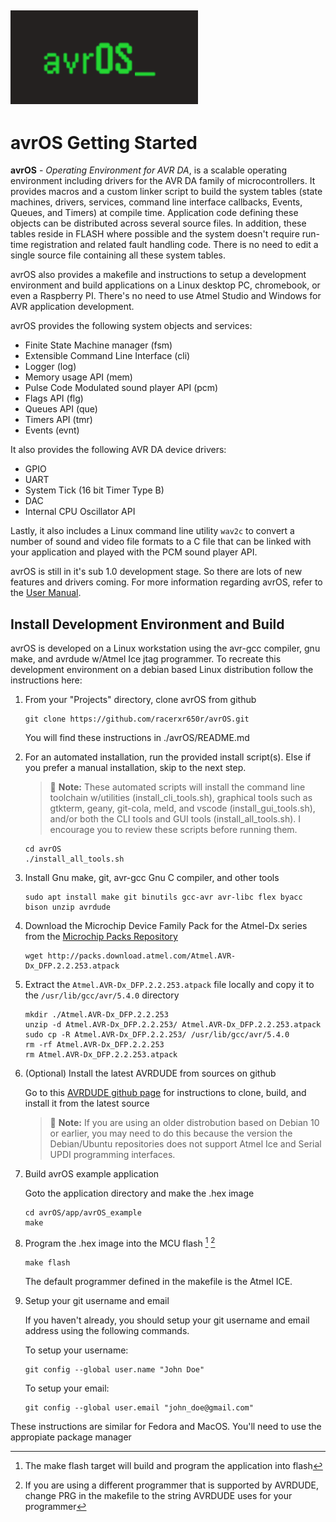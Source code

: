 [![avrOS](doc/avrOS.gif "avrOS")](https://github.com/racerxr650r/avrOS)
---
# avrOS Getting Started

**avrOS** - _Operating Environment for AVR DA_, is a scalable operating environment 
including drivers for the AVR DA family of microcontrollers. It provides macros and a 
custom linker script to build the system tables (state machines, drivers, services, 
command line interface callbacks, Events, Queues, and Timers) at compile time. 
Application code defining these objects can be distributed across several source files.
In addition, these tables reside in FLASH where possible and the
system doesn't require run-time registration and related fault handling code.
There is no need to edit a single source file containing all these system tables.

avrOS also provides a makefile and instructions to setup a development
environment and build applications on a Linux desktop PC, chromebook, or even a
Raspberry PI. There's no need to use Atmel Studio and Windows for AVR application
development.

avrOS provides the following system objects and services:

* Finite State Machine manager (fsm)
* Extensible Command Line Interface (cli)
* Logger (log)
* Memory usage API (mem)
* Pulse Code Modulated sound player API (pcm)
* Flags API (flg)
* Queues API (que)
* Timers API (tmr)
* Events (evnt)

It also provides the following AVR DA device drivers:

* GPIO
* UART
* System Tick (16 bit Timer Type B)
* DAC
* Internal CPU Oscillator API

Lastly, it also includes a Linux command line utility `wav2c` to convert a 
number of sound and video file formats to a C file that can be linked with
your application and played with the PCM sound player API.

avrOS is still in it's sub 1.0 development stage. So there are lots of new 
features and drivers coming. For more information regarding avrOS, refer to
the [User Manual](./doc/MANUAL.md).

## Install Development Environment and Build

avrOS is developed on a Linux workstation using the avr-gcc compiler, gnu make,
and avrdude w/Atmel Ice jtag programmer. To recreate this development 
environment on a debian based Linux distribution follow the instructions here:

1. From your "Projects" directory, clone avrOS from github

    ```console
    git clone https://github.com/racerxr650r/avrOS.git
    ```
   
   You will find these instructions in ./avrOS/README.md

2. For an automated installation, run the provided install script(s).
   Else if you prefer a manual installation, skip to the next step.

   > :memo: **Note:** These automated scripts will install the command line toolchain w/utilities (install_cli_tools.sh),
   graphical tools such as gtkterm, geany, git-cola, meld, and vscode (install_gui_tools.sh), and/or both the CLI tools
   and GUI tools (install_all_tools.sh). I encourage you to review these scripts before running them.

    ```console
    cd avrOS
    ./install_all_tools.sh
    ```
       
3. Install Gnu make, git, avr-gcc Gnu C compiler, and other tools

    ```console
    sudo apt install make git binutils gcc-avr avr-libc flex byacc bison unzip avrdude
    ```
    
4. Download the Microchip Device Family Pack for the Atmel-Dx series from the [Microchip Packs Repository](http://packs.download.atmel.com/)

   ```console
   wget http://packs.download.atmel.com/Atmel.AVR-Dx_DFP.2.2.253.atpack
   ```

5. Extract the `Atmel.AVR-Dx_DFP.2.2.253.atpack` file locally and copy it to the `/usr/lib/gcc/avr/5.4.0` directory

    ```console
    mkdir ./Atmel.AVR-Dx_DFP.2.2.253
    unzip -d Atmel.AVR-Dx_DFP.2.2.253/ Atmel.AVR-Dx_DFP.2.2.253.atpack
    sudo cp -R Atmel.AVR-Dx_DFP.2.2.253/ /usr/lib/gcc/avr/5.4.0
    rm -rf Atmel.AVR-Dx_DFP.2.2.253
    rm Atmel.AVR-Dx_DFP.2.2.253.atpack
    ```

6. (Optional) Install the latest AVRDUDE from sources on github

    Go to this [AVRDUDE github page](https://github.com/avrdudes/avrdude/wiki/Building-AVRDUDE-for-Linux)
    for instructions to clone, build, and install it from the latest source

    > :memo: **Note:** If you are using an older distrobution based on Debian 10 or earlier, you may need
    to do this because the version the Debian/Ubuntu repositories does not support Atmel Ice and Serial
    UPDI programming interfaces.

8. Build avrOS example application

    Goto the application directory and make the .hex image

    ```console
    cd avrOS/app/avrOS_example
    make
    ```

9. Program the .hex image into the MCU flash [^1] [^2]

    ```console
    make flash
    ```
    
    The default programmer defined in the makefile is the Atmel ICE.

10. Setup your git username and email

    If you haven't already, you should setup your git username and email address
    using the following commands.

    To setup your username:

    ```console
    git config --global user.name "John Doe"
    ```

    To setup your email:

    ```console
    git config --global user.email "john_doe@gmail.com"
    ```
    
These instructions are similar for Fedora and MacOS. You'll need to use the
appropiate package manager

[^1]: The make flash target will build and program the application into flash
[^2]: If you are using a different programmer that is supported by AVRDUDE, 
change PRG in the makefile to the string AVRDUDE uses for your programmer
